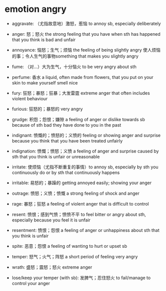 # emotion angry

- aggravate: （尤指故意地）激怒，惹恼 to annoy sb, especially deliberately
- anger: 怒；怒火 the strong feeling that you have when sth has happened that you think is bad and unfair
- annoyance: 恼怒；生气；烦恼 the feeling of being slightly angry 使人烦恼的事；令人生气的事物something that makes you slightly angry
- fume: （对…）大为生气，十分恼火 to be very angry about sth
- perfume: 香水 a liquid, often made from flowers, that you put on your skin to make yourself smell nice
- fury: 狂怒；暴怒；狂暴；大发雷霆 extreme anger that often includes violent behaviour
- furious: 狂怒的；暴怒的 very angry
- grudge: 积怨；怨恨；嫌隙 a feeling of anger or dislike towards sb because of sth bad they have done to you in the past
- indignant: 愤慨的；愤怒的；义愤的 feeling or showing anger and surprise because you think that you have been treated unfairly
- indignation: 愤慨；愤怒；义愤 a feeling of anger and surprise caused by sth that you think is unfair or unreasonable
- irritate: 使烦恼（尤指不断重复的事情）to annoy sb, especially by sth you continuously do or by sth that continuously happens
- irritable: 易怒的；暴躁的 getting annoyed easily; showing your anger

- outrage: 愤怒；义愤；愤慨 a strong feeling of shock and anger
- rage: 暴怒；狂怒 a feeling of violent anger that is difficult to control
- resent: 愤恨；感到气愤；愤愤不平 to feel bitter or angry about sth, especially because you feel it is unfair
- resentment: 愤恨；怨恨 a feeling of anger or unhappiness about sth that you think is unfair
- spite: 恶意；怨恨 a feeling of wanting to hurt or upset sb
- temper: 怒气；火气；阵怒 a short period of feeling very angry
- wrath: 盛怒；震怒；怒火 extreme anger

- lose/keep your temper (with sb): 发脾气；忍住怒火 to fail/manage to control your anger
